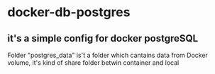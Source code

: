 # docker-db-postgres

## it's a simple config for docker postgreSQL

Folder "postgres_data" is't a folder which cantains data from Docker volume, it's kind of share folder betwin container and local